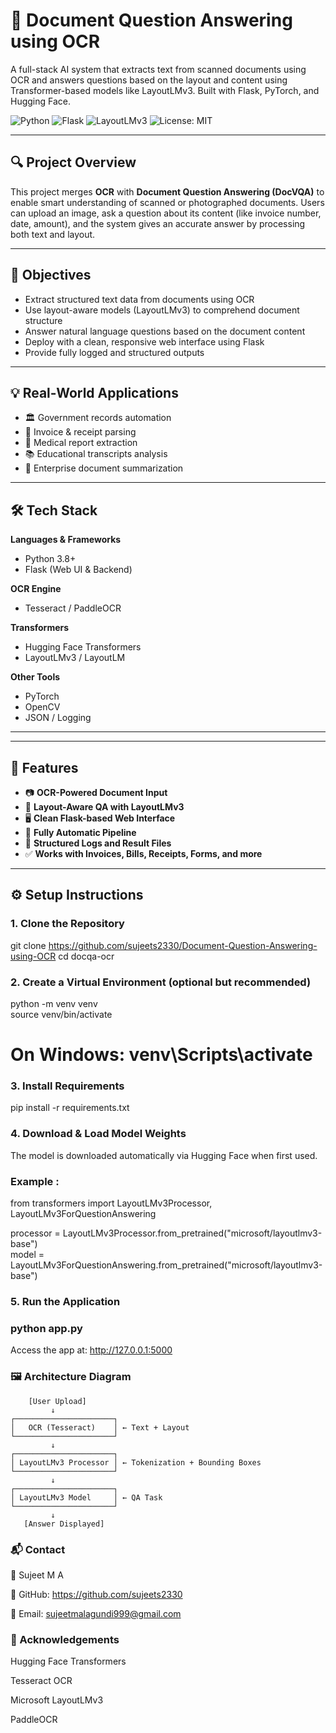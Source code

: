  # 🧠 Document Question Answering using OCR

A full-stack AI system that extracts text from scanned documents using OCR and answers questions based on the layout and content using Transformer-based models like LayoutLMv3. Built with Flask, PyTorch, and Hugging Face.

![Python](https://img.shields.io/badge/Python-3.8%2B-blue.svg)
![Flask](https://img.shields.io/badge/Flask-WebApp-lightgrey)
![LayoutLMv3](https://img.shields.io/badge/Model-LayoutLMv3-green)
![License: MIT](https://img.shields.io/badge/License-MIT-yellow.svg)

---

## 🔍 Project Overview

This project merges **OCR** with **Document Question Answering (DocVQA)** to enable smart understanding of scanned or photographed documents. Users can upload an image, ask a question about its content (like invoice number, date, amount), and the system gives an accurate answer by processing both text and layout.

---

## 🎯 Objectives

- Extract structured text data from documents using OCR
- Use layout-aware models (LayoutLMv3) to comprehend document structure
- Answer natural language questions based on the document content
- Deploy with a clean, responsive web interface using Flask
- Provide fully logged and structured outputs

---

## 💡 Real-World Applications

- 🏛 Government records automation
- 🧾 Invoice & receipt parsing
- 🏥 Medical report extraction
- 📚 Educational transcripts analysis
- 📑 Enterprise document summarization

---

## 🛠️ Tech Stack

**Languages & Frameworks**
- Python 3.8+
- Flask (Web UI & Backend)

**OCR Engine**
- Tesseract / PaddleOCR

**Transformers**
- Hugging Face Transformers
- LayoutLMv3 / LayoutLM

**Other Tools**
- PyTorch
- OpenCV
- JSON / Logging

---



---

## 🚀 Features

- 📷 **OCR-Powered Document Input**
- 🧠 **Layout-Aware QA with LayoutLMv3**
- 🖥 **Clean Flask-based Web Interface**
- 🔄 **Fully Automatic Pipeline**
- 📂 **Structured Logs and Result Files**
- ✅ **Works with Invoices, Bills, Receipts, Forms, and more**

---

## ⚙️ Setup Instructions

### 1. Clone the Repository
 
git clone https://github.com/sujeets2330/Document-Question-Answering-using-OCR
cd docqa-ocr

### 2. Create a Virtual Environment (optional but recommended)
python -m venv venv<br>
source venv/bin/activate <br>
# On Windows: venv\Scripts\activate


### 3. Install Requirements
pip install -r requirements.txt

### 4. Download & Load Model Weights
The model is downloaded automatically via Hugging Face when first used.

 ###  Example :
from transformers import LayoutLMv3Processor, LayoutLMv3ForQuestionAnswering

processor = LayoutLMv3Processor.from_pretrained("microsoft/layoutlmv3-base")<br>
model = LayoutLMv3ForQuestionAnswering.from_pretrained("microsoft/layoutlmv3-base")


###  5. Run the Application<br>
###  python app.py 

Access the app at: http://127.0.0.1:5000

 ###  🖼 Architecture Diagram
        [User Upload]
             ↓
    ┌──────────────────────┐
    │   OCR (Tesseract)    │ ← Text + Layout
    └──────────────────────┘
             ↓
    ┌──────────────────────┐
    │ LayoutLMv3 Processor │ ← Tokenization + Bounding Boxes
    └──────────────────────┘
             ↓
    ┌──────────────────────┐
    │ LayoutLMv3 Model     │ ← QA Task
    └──────────────────────┘
             ↓
       [Answer Displayed]
       
### 📬 Contact
👤 Sujeet M A

🔗 GitHub: https://github.com/sujeets2330

📧 Email: sujeetmalagundi999@gmail.com


### 🙏 Acknowledgements
Hugging Face Transformers

Tesseract OCR

Microsoft LayoutLMv3

PaddleOCR
